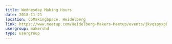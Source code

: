 ```yaml
---
title: Wednesday Making Hours
date: 2018-11-21
location: CoMakingSpace, Heidelberg
link: https://www.meetup.com/Heidelberg-Makers-Meetup/events/jkvqspyxpbcc/
usergroup: makershd
type: usergroup
---
```

